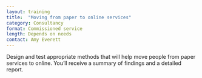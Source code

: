 ```yaml
---
layout: training
title:  "Moving from paper to online services"
category: Consultancy
format: Commissioned service  
length: Depends on needs
contact: Amy Everett
---
```


Design and test appropriate methods that will help move people from paper services to online. You’ll receive a summary of findings and a detailed report.
